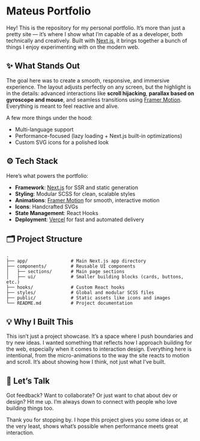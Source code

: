 # Mateus Portfolio

Hey! This is the repository for my personal portfolio. It’s more than just a pretty site — it’s where I show what I’m capable of as a developer, both technically and creatively. Built with [Next.js](https://nextjs.org), it brings together a bunch of things I enjoy experimenting with on the modern web.

## ✨ What Stands Out

The goal here was to create a smooth, responsive, and immersive experience. The layout adjusts perfectly on any screen, but the highlight is in the details: advanced interactions like **scroll hijacking**, **parallax based on gyroscope and mouse**, and seamless transitions using [Framer Motion](https://www.framer.com/motion/). Everything is meant to feel reactive and alive.

A few more things under the hood:

- Multi-language support  
- Performance-focused (lazy loading + Next.js built-in optimizations)  
- Custom SVG icons for a polished look

## ⚙️ Tech Stack

Here’s what powers the portfolio:

- **Framework**: [Next.js](https://nextjs.org) for SSR and static generation  
- **Styling**: Modular SCSS for clean, scalable styles  
- **Animations**: [Framer Motion](https://www.framer.com/motion/) for smooth, interactive motion  
- **Icons**: Handcrafted SVGs  
- **State Management**: React Hooks  
- **Deployment**: [Vercel](https://vercel.com) for fast and automated delivery

## 🗂️ Project Structure

```plaintext
.
├── app/                # Main Next.js app directory
├── components/         # Reusable UI components
│   ├── sections/       # Main page sections
│   ├── ui/             # Smaller building blocks (cards, buttons, etc.)
├── hooks/              # Custom React hooks
├── styles/             # Global and modular SCSS files
├── public/             # Static assets like icons and images
└── README.md           # Project documentation
```

## 💡 Why I Built This

This isn’t just a project showcase. It’s a space where I push boundaries and try new ideas. I wanted something that reflects how I approach building for the web, especially when it comes to interaction design. Everything here is intentional, from the micro-animations to the way the site reacts to motion and scroll. It’s about showing how I think, not just what I’ve built.

## 🔗 Let’s Talk

Got feedback? Want to collaborate? Or just want to chat about dev or design? Hit me up. I’m always down to connect with people who love building things too.

Thank you for stopping by. I hope this project gives you some ideas or, at the very least, shows what’s possible when performance meets great interaction.
